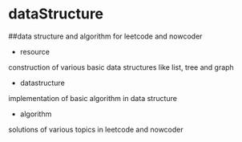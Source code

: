 # dataStructure
##data structure and algorithm for leetcode and nowcoder

- resource

construction of various basic data structures like list, tree and graph

- datastructure

implementation of basic algorithm in data structure 

- algorithm

solutions of various topics in leetcode and nowcoder
